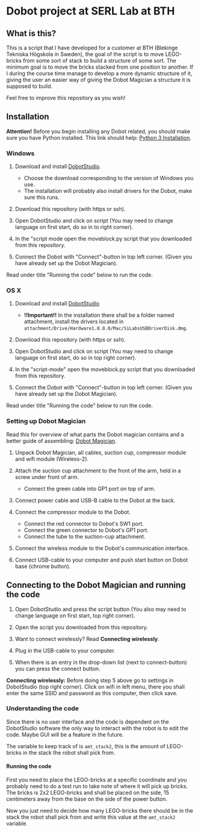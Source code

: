 # Dobot project at SERL Lab at BTH

## What is this?
This is a script that I have developed for a customer at BTH (Blekinge Tekniska Högskola in Sweden), the goal of the script is to move LEGO-bricks from some sort of stack to build a structure of some sort. The minimum goal is to move the bricks stacked from one position to another. If I during the course time manage to develop a more dynamic structure of it, giving the user an easier way of giving the Dobot Magician a structure it is supposed to build.

Feel free to improve this repository as you wish!

## Installation

**Attention!**
Before you begin installing any Dobot related, you should make sure you have Python installed. This link should help:
[Python 3 Installation](https://docs.python-guide.org/starting/install/osx/).

### Windows

1. Download and install [DobotStudio](https://www.dobot.cc/downloadcenter/dobot-magician.html).
    - Choose the download corresponding to the version of Windows you use.
    - The installation will probably also install drivers for the Dobot, make sure this runs.

2. Download this repository (with https or ssh).

3. Open DobotStudio and click on script (You may need to change language on first start, do so in to right corner).

4. In the "script mode open the moveblock.py script that you downloaded from this repository.

5. Connect the Dobot with "Connect"-button in top left corner. (Given you have already set up the Dobot Magician).

Read under title "Running the code" below to run the code.

### OS X

1. Download and install [DobotStudio](https://www.dobot.cc/downloadcenter/dobot-magician.html)
    - **!!Important!!** In the installation there shall be a folder named attachment, install the drivers located in ``attachment/Drive/Hardware1.0.0.0/Mac/SiLabsUSBDriverDisk.dmg``.

2. Download this repository (with https or ssh).

3. Open DobotStudio and click on script (You may need to change language on first start, do so in top right corner).

4. In the "script-mode" open the moveblock.py script that you downloaded from this repository.

5. Connect the Dobot with "Connect"-button in top left corner. (Given you have already set up the Dobot Magician).

Read under title "Running the code" below to run the code.

### Setting up Dobot Magician

Read this for overview of what parts the Dobot magician contains and a better guide of assembling: [Dobot Magician](https://github.com/SERLatBTH/DobotMagician).

1. Unpack Dobot Magician, all cables, suction cup, compressor module and wifi module (Wireless-2).

2. Attach the suction cup attachment to the front of the arm, held in a screw under front of arm.
   - Connect the green cable into GP1 port on top of arm.

3. Connect power cable and USB-B cable to the Dobot at the back.

4. Connect the compressor module to the Dobot.
   - Connect the red connector to Dobot's SW1 port.
   - Connect the green connector to Dobot's GP1 port.
   - Connect the tube to the suction-cup attachment.

5. Connect the wireless module to the Dobot's communication interface.

6. Connect USB-cable to your computer and push start button on Dobot base (chrome button).

## Connecting to the Dobot Magician and running the code
1. Open DobotStudio and press the script button (You also may need to change language on first start, top right corner).

2. Open the script you downloaded from this repository.
3. Want to connect wirelessly? Read **Connecting wirelessly**.
4. Plug in the USB-cable to your computer.
5. When there is an entry in the drop-down list (next to connect-button) you can press the connect button.

**Connecting wirelessly:** Before doing step 5 above go to settings in DobotStudio (top right corner).
Click on wifi in left menu, there you shall enter the same SSID and password as this computer, then click save.

### Understanding the code
Since there is no user interface and the code is dependent on the DobotStudio software the only way to interact with the robot is to edit the code. Maybe GUI will be a feature in the future.

The variable to keep track of is `amt_stack2`, this is the amount of LEGO-bricks in the stack the robot shall pick from.

#### Running the code
First you need to place the LEGO-bricks at a specific coordinate and you probably need to do a test run to take note of where it will pick up bricks. The bricks is 2x2 LEGO-bricks and shall be placed on the side, 15 centimeters away from the base on the side of the power button.

Now you just need to decide how many LEGO-bricks there should be in the stack the robot shall pick from and write this value at the `amt_stack2` variable.
